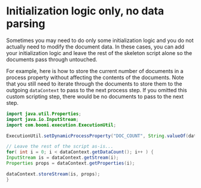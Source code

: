 # Initialization logic only, no data parsing

<head>
  <meta name="guidename" content="Integration"/>
  <meta name="context" content="GUID-39b95d37-5da4-4025-8505-add98ee5e9ac"/>
</head>


Sometimes you may need to do only some initialization logic and you do not actually need to modify the document data. In these cases, you can add your initialization logic and leave the rest of the skeleton script alone so the documents pass through untouched.

For example, here is how to store the current number of documents in a process property without affecting the contents of the documents. Note that you still need to iterate through the documents to store them to the outgoing `dataContext` to pass to the next process step. If you omitted this custom scripting step, there would be no documents to pass to the next step.

```java
import java.util.Properties;
import java.io.InputStream;
import com.boomi.execution.ExecutionUtil;

ExecutionUtil.setDynamicProcessProperty("DOC_COUNT", String.valueOf(dataContext.getDataCount()), false);

// Leave the rest of the script as-is...
for( int i = 0; i < dataContext.getDataCount(); i++ ) {
InputStream is = dataContext.getStream(i);
Properties props = dataContext.getProperties(i);

dataContext.storeStream(is, props);
}
```